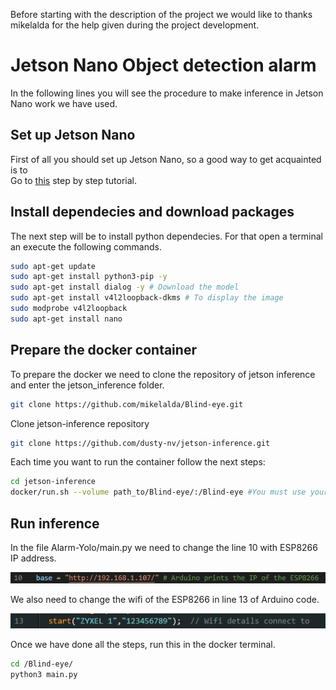 Before starting with the description of the project we would like to thanks mikelalda for the help given during the project development.
# Jetson Nano Object detection alarm

In the following lines you will see the procedure to make inference in Jetson Nano work we have used.

## Set up Jetson Nano
First of all you should set up Jetson Nano, so a good way to get acquainted is to  
Go to [this](https://developer.nvidia.com/embedded/learn/get-started-jetson-nano-devkit#intro) step by step tutorial.

## Install dependecies and download packages

The next step will be to install python dependecies. For that open a terminal an execute the following commands.

```bash
sudo apt-get update
sudo apt-get install python3-pip -y
sudo apt-get install dialog -y # Download the model
sudo apt-get install v4l2loopback-dkms # To display the image
sudo modprobe v4l2loopback
sudo apt-get install nano 
```

## Prepare the docker container

To prepare the docker we need to clone the repository of jetson inference and enter the jetson_inference folder.
```bash
git clone https://github.com/mikelalda/Blind-eye.git

```

Clone jetson-inference repository

```bash
git clone https://github.com/dusty-nv/jetson-inference.git


```

Each time you want to run the container follow the next steps:

```bash
cd jetson-inference
docker/run.sh --volume path_to/Blind-eye/:/Blind-eye #You must use your own computer path.
```

## Run inference

In the file Alarm-Yolo/main.py we need to change the line 10 with ESP8266 IP address.

![](assets/2023-05-03_101412.png)

We also need to change the wifi of the ESP8266 in line 13 of Arduino code.

![](assets/2023-05-03_101304.png)

Once we have done all the steps, run this in the docker terminal.
 
```bash
cd /Blind-eye/
python3 main.py
```

